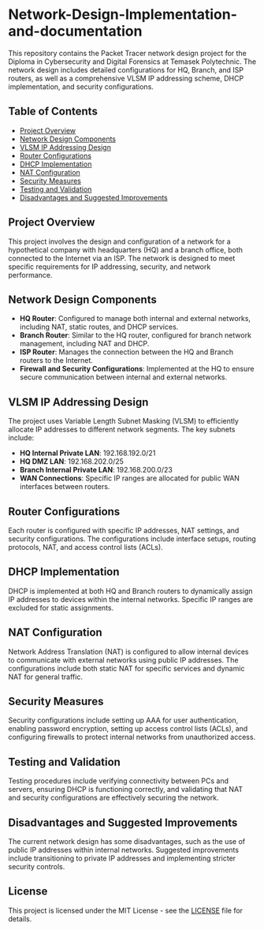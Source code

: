 # Network-Design-Implementation-and-documentation

This repository contains the Packet Tracer network design project for the Diploma in Cybersecurity and Digital Forensics at Temasek Polytechnic. The network design includes detailed configurations for HQ, Branch, and ISP routers, as well as a comprehensive VLSM IP addressing scheme, DHCP implementation, and security configurations.

## Table of Contents

- [Project Overview](#project-overview)
- [Network Design Components](#network-design-components)
- [VLSM IP Addressing Design](#vlsm-ip-addressing-design)
- [Router Configurations](#router-configurations)
- [DHCP Implementation](#dhcp-implementation)
- [NAT Configuration](#nat-configuration)
- [Security Measures](#security-measures)
- [Testing and Validation](#testing-and-validation)
- [Disadvantages and Suggested Improvements](#disadvantages-and-suggested-improvements)

## Project Overview

This project involves the design and configuration of a network for a hypothetical company with headquarters (HQ) and a branch office, both connected to the Internet via an ISP. The network is designed to meet specific requirements for IP addressing, security, and network performance.

## Network Design Components

- **HQ Router**: Configured to manage both internal and external networks, including NAT, static routes, and DHCP services.
- **Branch Router**: Similar to the HQ router, configured for branch network management, including NAT and DHCP.
- **ISP Router**: Manages the connection between the HQ and Branch routers to the Internet.
- **Firewall and Security Configurations**: Implemented at the HQ to ensure secure communication between internal and external networks.

## VLSM IP Addressing Design

The project uses Variable Length Subnet Masking (VLSM) to efficiently allocate IP addresses to different network segments. The key subnets include:

- **HQ Internal Private LAN**: 192.168.192.0/21
- **HQ DMZ LAN**: 192.168.202.0/25
- **Branch Internal Private LAN**: 192.168.200.0/23
- **WAN Connections**: Specific IP ranges are allocated for public WAN interfaces between routers.

## Router Configurations

Each router is configured with specific IP addresses, NAT settings, and security configurations. The configurations include interface setups, routing protocols, NAT, and access control lists (ACLs).

## DHCP Implementation

DHCP is implemented at both HQ and Branch routers to dynamically assign IP addresses to devices within the internal networks. Specific IP ranges are excluded for static assignments.

## NAT Configuration

Network Address Translation (NAT) is configured to allow internal devices to communicate with external networks using public IP addresses. The configurations include both static NAT for specific services and dynamic NAT for general traffic.

## Security Measures

Security configurations include setting up AAA for user authentication, enabling password encryption, setting up access control lists (ACLs), and configuring firewalls to protect internal networks from unauthorized access.

## Testing and Validation

Testing procedures include verifying connectivity between PCs and servers, ensuring DHCP is functioning correctly, and validating that NAT and security configurations are effectively securing the network.

## Disadvantages and Suggested Improvements

The current network design has some disadvantages, such as the use of public IP addresses within internal networks. Suggested improvements include transitioning to private IP addresses and implementing stricter security controls.

## License

This project is licensed under the MIT License - see the [LICENSE](LICENSE) file for details.
